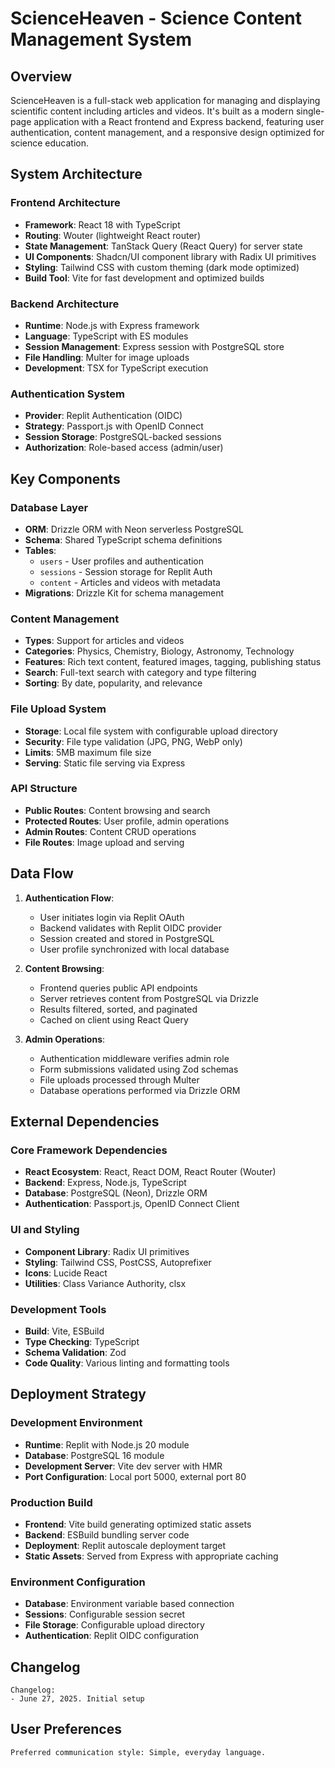 # ScienceHeaven - Science Content Management System

## Overview

ScienceHeaven is a full-stack web application for managing and displaying scientific content including articles and videos. It's built as a modern single-page application with a React frontend and Express backend, featuring user authentication, content management, and a responsive design optimized for science education.

## System Architecture

### Frontend Architecture
- **Framework**: React 18 with TypeScript
- **Routing**: Wouter (lightweight React router)
- **State Management**: TanStack Query (React Query) for server state
- **UI Components**: Shadcn/UI component library with Radix UI primitives
- **Styling**: Tailwind CSS with custom theming (dark mode optimized)
- **Build Tool**: Vite for fast development and optimized builds

### Backend Architecture
- **Runtime**: Node.js with Express framework
- **Language**: TypeScript with ES modules
- **Session Management**: Express session with PostgreSQL store
- **File Handling**: Multer for image uploads
- **Development**: TSX for TypeScript execution

### Authentication System
- **Provider**: Replit Authentication (OIDC)
- **Strategy**: Passport.js with OpenID Connect
- **Session Storage**: PostgreSQL-backed sessions
- **Authorization**: Role-based access (admin/user)

## Key Components

### Database Layer
- **ORM**: Drizzle ORM with Neon serverless PostgreSQL
- **Schema**: Shared TypeScript schema definitions
- **Tables**:
  - `users` - User profiles and authentication
  - `sessions` - Session storage for Replit Auth
  - `content` - Articles and videos with metadata
- **Migrations**: Drizzle Kit for schema management

### Content Management
- **Types**: Support for articles and videos
- **Categories**: Physics, Chemistry, Biology, Astronomy, Technology
- **Features**: Rich text content, featured images, tagging, publishing status
- **Search**: Full-text search with category and type filtering
- **Sorting**: By date, popularity, and relevance

### File Upload System
- **Storage**: Local file system with configurable upload directory
- **Security**: File type validation (JPG, PNG, WebP only)
- **Limits**: 5MB maximum file size
- **Serving**: Static file serving via Express

### API Structure
- **Public Routes**: Content browsing and search
- **Protected Routes**: User profile, admin operations
- **Admin Routes**: Content CRUD operations
- **File Routes**: Image upload and serving

## Data Flow

1. **Authentication Flow**:
   - User initiates login via Replit OAuth
   - Backend validates with Replit OIDC provider
   - Session created and stored in PostgreSQL
   - User profile synchronized with local database

2. **Content Browsing**:
   - Frontend queries public API endpoints
   - Server retrieves content from PostgreSQL via Drizzle
   - Results filtered, sorted, and paginated
   - Cached on client using React Query

3. **Admin Operations**:
   - Authentication middleware verifies admin role
   - Form submissions validated using Zod schemas
   - File uploads processed through Multer
   - Database operations performed via Drizzle ORM

## External Dependencies

### Core Framework Dependencies
- **React Ecosystem**: React, React DOM, React Router (Wouter)
- **Backend**: Express, Node.js, TypeScript
- **Database**: PostgreSQL (Neon), Drizzle ORM
- **Authentication**: Passport.js, OpenID Connect Client

### UI and Styling
- **Component Library**: Radix UI primitives
- **Styling**: Tailwind CSS, PostCSS, Autoprefixer
- **Icons**: Lucide React
- **Utilities**: Class Variance Authority, clsx

### Development Tools
- **Build**: Vite, ESBuild
- **Type Checking**: TypeScript
- **Schema Validation**: Zod
- **Code Quality**: Various linting and formatting tools

## Deployment Strategy

### Development Environment
- **Runtime**: Replit with Node.js 20 module
- **Database**: PostgreSQL 16 module
- **Development Server**: Vite dev server with HMR
- **Port Configuration**: Local port 5000, external port 80

### Production Build
- **Frontend**: Vite build generating optimized static assets
- **Backend**: ESBuild bundling server code
- **Deployment**: Replit autoscale deployment target
- **Static Assets**: Served from Express with appropriate caching

### Environment Configuration
- **Database**: Environment variable based connection
- **Sessions**: Configurable session secret
- **File Storage**: Configurable upload directory
- **Authentication**: Replit OIDC configuration

## Changelog

```
Changelog:
- June 27, 2025. Initial setup
```

## User Preferences

```
Preferred communication style: Simple, everyday language.
```